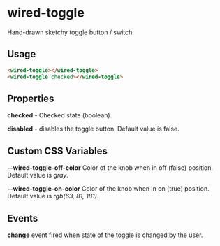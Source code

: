 # wired-toggle
Hand-drawn sketchy toggle button / switch.

## Usage

```html
<wired-toggle></wired-toggle>
<wired-toggle checked></wired-toggle>
```

## Properties

**checked** - Checked state (boolean). 

**disabled** - disables the toggle button. Default value is false. 

## Custom CSS Variables

**--wired-toggle-off-color** Color of the knob when in off (false) position. Default value is *gray*.

**--wired-toggle-on-color** Color of the knob when in on (true) position. Default value is *rgb(63, 81, 181)*.

## Events
**change** event fired when state of the toggle is changed by the user.